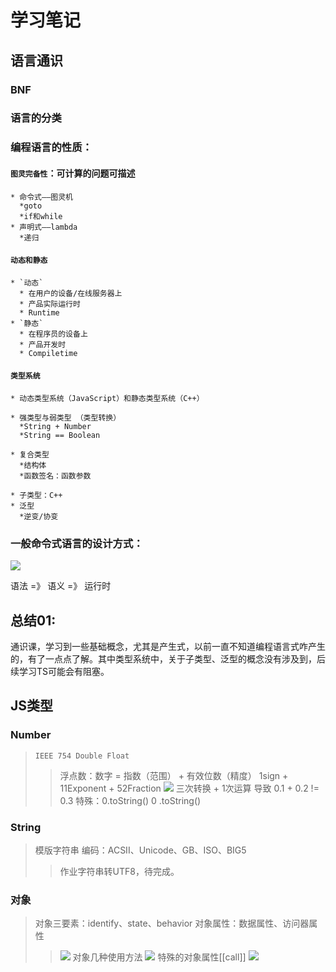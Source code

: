 # 学习笔记

## 语言通识
### BNF
### 语言的分类
### 编程语言的性质：
  #### `图灵完备性`：可计算的问题可描述
    * 命令式——图灵机
      *goto
      *if和while
    * 声明式——lambda
      *递归
  
  #### `动态和静态`
    * `动态`
      * 在用户的设备/在线服务器上
      * 产品实际运行时
      * Runtime
    * `静态`
      * 在程序员的设备上
      * 产品开发时
      * Compiletime

  #### `类型系统`
    * 动态类型系统（JavaScript）和静态类型系统（C++）

    * 强类型与弱类型 （类型转换）
      *String + Number
      *String == Boolean

    * 复合类型
      *结构体
      *函数签名：函数参数

    * 子类型：C++
    * 泛型
      *逆变/协变

### 一般命令式语言的设计方式：
  ![](https://github.com/greatfanfan/Frontend-02-Template/tree/master/week02/images/image01.png)

  语法 =》 语义 =》 运行时


总结01:
---------
通识课，学习到一些基础概念，尤其是产生式，以前一直不知道编程语言式咋产生的，有了一点点了解。其中类型系统中，关于子类型、泛型的概念没有涉及到，后续学习TS可能会有阻塞。

## JS类型
### Number
> `IEEE 754 Double Float`
>> 浮点数：数字 = 指数（范围） + 有效位数（精度）
> 1sign + 11Exponent + 52Fraction
>> ![](https://github.com/greatfanfan/Frontend-02-Template/tree/master/week02/images/image02.png)
三次转换 + 1次运算 导致 0.1 + 0.2 != 0.3
特殊：0.toString()   0 .toString()

### String
> 模版字符串
> 编码：ACSII、Unicode、GB、ISO、BIG5
>> 作业字符串转UTF8，待完成。

### 对象
> 对象三要素：identify、state、behavior
对象属性：数据属性、访问器属性
>> ![](https://github.com/greatfanfan/Frontend-02-Template/tree/master/week02/images/image03.png)
对象几种使用方法
>> ![](https://github.com/greatfanfan/Frontend-02-Template/tree/master/week02/images/image04.png)
特殊的对象属性[[call]]
>> ![](https://github.com/greatfanfan/Frontend-02-Template/tree/master/week02/images/image05.png)